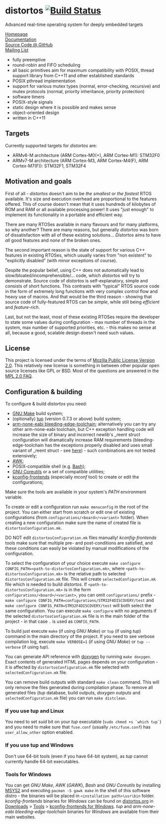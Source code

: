 distortos [![Build Status](https://travis-ci.org/DISTORTEC/distortos.svg)](https://travis-ci.org/DISTORTEC/distortos)
=========

Advanced real-time operating system for deeply embedded targets

[Homepage](http://distortos.org/)<br/>
[Documentation](http://distortos.org/documentation/)<br/>
[Source Code @ GitHub](https://github.com/DISTORTEC/distortos)<br/>
[Mailing List](https://lists.sourceforge.net/lists/listinfo/distortos-development)<br/>

- fully preemptive
- round-robin and FIFO scheduling
- all basic primitives aim for maximum compatibility with POSIX, thread support library from C++11 and other established
standards
- POSIX pthread implementation
- support for various mutex types (normal, error-checking, recursive) and mutex protocols (normal, priority inheritance,
priority protection)
- software timers
- POSIX-style signals
- static design where it is possible and makes sense
- object-oriented design
- written in C++11

Targets
-------

Currently supported targets for *distortos* are:

- ARMv6-M architecture (ARM Cortex-M0(+), ARM Cortex-M1): STM32F0
- ARMv7-M architecture (ARM Cortex-M3, ARM Cortex-M4(F), ARM Cortex-M7(F)): STM32F1, STM32F4

Motivation and goals
--------------------

First of all - *distortos* doesn't aim to be *the smallest* or *the fastest* RTOS available. It's size and execution
overhead are proportional to the features offered. This of course doesn't mean that it uses hundreds of kilobytes of ROM
and RAM or all available processing power! It uses "just enough" to implement its functionality in a portable and
efficient way.

There are many RTOSes available in many flavours and for many platforms, so why another? There are many reasons, but
generally *distortos* was born of dissatisfaction with all of these existing solutions... *Distortos* aims to have *all*
good features and *none* of the broken ones.

The second important reason is the state of support for various C++ features in existing RTOSes, which usually varies
from "non existent" to "explicitly disabled" (with minor exceptions of course).

Despite the popular belief, using C++ does not automatically lead to slow/bloated/incomprehensible/... code, which
*distortos* will try to demonstrate. Source code of *distortos* is self-explanatory, simple and consists of short
functions. This contrasts with "typical" RTOS source code in the form of extremely long functions with very complex
control flow and heavy use of macros. And that would be the third reason - showing that source code of fully-featured
RTOS can be *simple*, while still being *efficient* and *feature-rich*.

Last, but not the least, most of these existing RTOSes require the developer to state some values during configuration -
max number of threads in the system, max number of supported priorities, etc. - this makes no sense at all, because a
good, scalable design doesn't need such values.

License
-------

This project is licensed under the terms of [Mozilla Public License Version 2.0](https://www.mozilla.org/MPL/2.0/). This
relatively new license is something in between other popular open source licenses like GPL or BSD. Most of the questions
are answered in the [MPL 2.0 FAQ](https://www.mozilla.org/MPL/2.0/FAQ.html).

Configuration & building
------------------------

To configure & build *distortos* you need:
- [GNU Make](http://www.gnu.org/software/make/) build system;
- (optionally) [tup](http://gittup.org/tup/) (version 0.7.3 or above) build system;
- [arm-none-eabi bleeding-edge-toolchain](http://www.freddiechopin.info/en/download/category/11-bleeding-edge-toolchain);
alternatively you can try any other arm-none-eabi toolchain, but C++ exception handling code will increase the size of
binary and incorrect newlib's _reent struct configuration will dramatically increase RAM requirements
(bleeding-edge-toolchain has the exceptions properly disabled and uses small variant of _reent struct - see
[here](http://www.freddiechopin.info/en/articles/35-arm/87-bleeding-edge-toolchain-o-co-chodzi)) - such combinations are
not tested extensively;
- [AWK](https://en.wikipedia.org/wiki/AWK);
- POSIX-compatible shell (e.g. [Bash](https://www.gnu.org/software/bash/));
- [GNU Coreutils](http://www.gnu.org/software/coreutils/coreutils.html) or a set of compatible utilities;
- [kconfig-frontends](http://ymorin.is-a-geek.org/projects/kconfig-frontends) (especially *mconf* tool) to create or
edit the configurations;

Make sure the tools are available in your system's *PATH* environment variable.

To create or edit a configuration run `make menuconfig` in the root of the project. You can either start from
scratch or edit one of existing configurations (from `configurations/<board>/<variant>` folder). When creating a
new configuration make sure the name of created file is `distortosConfiguration.mk`.

DO NOT edit `distortosConfiguration.mk` files manually! *kconfig-frontends* tools make sure that multiple pre- and
post-conditions are satisfied, and these conditions can easily be violated by manual modifications of the configuration.

To select the configuration of your choice execute
`make configure CONFIG_PATH=<path-to-distortosConfiguration.mk>`, where
`<path-to-distortosConfiguration.mk>` is the relative path to selected `distortosConfiguration.mk` file. This
will create `selectedConfiguration.mk` file which is needed to build *distortos*. If
`<path-to-distortosConfiguration.mk>` is in the form `configurations/<board>/<variant>`, you can omit
`configurations/` prefix - `make configure CONFIG_PATH=configurations/STM32F4DISCOVERY/test` and
`make configure CONFIG_PATH=STM32F4DISCOVERY/test` will both select the same configuration. You can execute
`make configure` with no arguments if the selected `distortosConfiguration.mk` file is in the main folder of the
project - in that case `.` is used as `CONFIG_PATH`.

To build just execute `make` (if using *GNU Make*) or `tup` (if using *tup*) command in the main directory of the
project. If you need to see verbose compilation log, execute `make VERBOSE=1` (if using *GNU Make*) or
`tup --verbose` (if using *tup*).

You can generate API reference with [doxygen](http://www.stack.nl/~dimitri/doxygen/) by running `make doxygen`. Exact
contents of generated HTML pages depends on your configuration - it is affected by `distortosConfiguration.mk` file
selected with `selectedConfiguration.mk` file.

You can remove build outputs with standard `make clean` command. This will only remove the files generated during
compilation phase. To remove all generated files (*tup* database, build outputs, *doxygen* outputs and
`selectedConfiguration.mk` file) you can run `make distclean`.

### If you use tup and Linux

You need to set *suid* bit on your *tup* executable (`` sudo chmod +s `which tup` ``) and you need to make sure that
`fuse.conf` (usually `/etc/fuse.conf`) has `user_allow_other` option enabled.

### If you use tup and Windows

Don't use 64-bit tools (even if you have 64-bit system), as *tup* cannot currently handle 64-bit executables.

### Tools for Windows

You can get *GNU Make*, *AWK* (*GAWK*), *Bash* and *GNU Coreutils* by installing [MSYS2](https://msys2.github.io/) and
executing `pacman -S gawk make` in the shell of this software distro - the binaries will be placed in
`<installation path>\usr\bin` folder. *kconfig-frontends* binaries for *Windows* can be found on
[distortos.org](http://distortos.org/) in [Downloads](http://distortos.org/downloads/) >
[Tools](http://distortos.org/downloads/tools/) >
[kconfig-frontends for Windows](http://distortos.org/downloads/tools/kconfig-frontends-windows/). *tup* and
*arm-none-eabi bleeding-edge-toolchain* binaries for *Windows* are available from their main websites.
